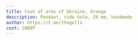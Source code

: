 ```yaml
---
title: Coat of arms of Ukraine, Orange
description: Pendant, side hole, 20 mm, handmade
author: https://t.me/thegello
cost: 2000₸
---
```

